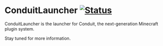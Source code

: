 # ConduitLauncher [![Status](https://github.com/ConduitMC/modlauncher/workflows/Gradle%20CI/badge.svg)](https://github.com/ConduitMC/modlauncher/actions)

ConduitLauncher is the launcher for Conduit, the next-generation Minecraft plugin system.

Stay tuned for more information.
